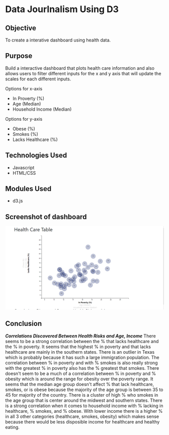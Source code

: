 # Data Jourlnalism Using D3

## Objective

To create a interative dashboard using health data.

## Purpose

Build a interactive dashboard that plots health care information and also allows users to filter different inputs for the x and y axis that will update the scales for each different inputs.

Options for x-axis
- In Proverty (%)
- Age (Median)
- Household Income (Median)

Options for y-axis
- Obese (%)
- Smokes (%)
- Lacks Healthcare (%)

## Technologies Used

- Javascript
- HTML/CSS

## Modules Used

- d3.js

## Screenshot of dashboard

<img src="https://github.com/ktung1189/Data-Journalism-and-D3/blob/master/D3.PNG" alt='D3'>

## Conclusion

***Correlations Discovered Between Health Risks and Age, Income***
There seems to be a strong correlation between the % that lacks healthcare and the % in poverty. It seems that the highest % in poverty and that lacks healthcare are mainly in the southern states. There is an outlier in Texas which is probably because it has such a large immigration population. The correlation between % in poverty and with % smokes is also really strong with the greatest % in poverty also has the % greatest that smokes. There doesn't seem to be a much of a correlation between % in poverty and % obesity which is around the range for obesity over the poverty range.
It seems that the median age group doesn't affect % that lack healthcare, smokes, or is obese because the majority of the age group is between 35 to 45 for majority of the country. There is a cluster of high % who smokes in the age group that is center around the midwest and southern states.
There is a strong correlation when it comes to household income with % lacking in healthcare, % smokes, and % obese. With lower income there is a higher % in all 3 other categories (healthcare, smokes, obesity) which makes sense because there would be less disposible income for healthcare and healthy eating.
